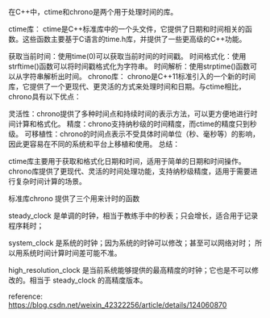 

在C++中，ctime和chrono是两个用于处理时间的库。

ctime库： ctime是C++标准库中的一个头文件，它提供了日期和时间相关的函数。这些函数主要基于C语言的time.h库，并提供了一些更高级的C++功能。

获取当前时间：使用time(0)可以获取当前时间的时间戳。
时间格式化：使用strftime()函数可以将时间戳格式化为字符串。
时间解析：使用strptime()函数可以从字符串解析出时间。
chrono库： chrono是C++11标准引入的一个新的时间库，它提供了一个更现代、更灵活的方式来处理时间和日期。与ctime相比，chrono具有以下优点：

灵活性：chrono提供了多种时间点和持续时间的表示方法，可以更方便地进行时间计算和格式化。
精度：chrono支持纳秒级的时间精度，而ctime的精度只到秒级。
可移植性：chrono的时间点表示不受具体时间单位（秒、毫秒等）的影响，因此更容易在不同的系统和平台上移植和使用。
总结：

ctime库主要用于获取和格式化日期和时间，适用于简单的日期和时间操作。
chrono库提供了更现代、灵活的时间处理功能，支持纳秒级精度，适用于需要进行复杂时间计算的场景。


标准库chrono 提供了三个用来计时的函数

steady_clock 是单调的时钟，相当于教练手中的秒表；只会增长，适合用于记录程序耗时；

system_clock 是系统的时钟；因为系统的时钟可以修改；甚至可以网络对时； 所以用系统时间计算时间差可能不准。

high_resolution_clock 是当前系统能够提供的最高精度的时钟；它也是不可以修改的。相当于 steady_clock 的高精度版本。

reference: https://blog.csdn.net/weixin_42322256/article/details/124060870
